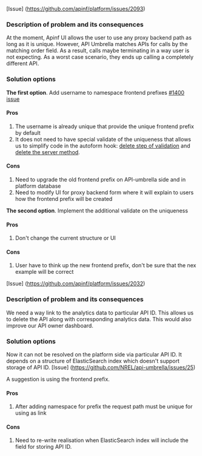 [Issue] (https://github.com/apinf/platform/issues/2093)
### Description of problem and its consequences 
At the moment, Apinf UI allows the user to use any proxy backend path as long as it is unique. However, API Umbrella matches APIs for calls by the matching order field. As a result, calls maybe terminating in a way user is not expecting. As a worst case scenario, they ends up calling a completely different API.

### Solution options
**The first option**. Add username to namespace frontend prefixes [#1400 issue](https://github.com/apinf/platform/issues/1400)

#### Pros
1. The username is already unique that provide the unique frontend prefix by default
2. It does not need to have special validate of the uniqueness that allows us to simplify code in the autoform hook: [delete step of validation](https://github.com/apinf/platform/blob/develop/proxy_backends/client/form/autoform.js#L49-L53) and [delete the server method](https://github.com/apinf/platform/blob/develop/proxy_backends/server/methods.js#L40-L56). 

#### Cons
1. Need to upgrade the old frontend prefix on API-umbrella side and in platform database 
1. Need to modify UI for proxy backend form where it will explain to users how the frontend prefix will be created


**The second option**. Implement the additional validate on the uniqueness

#### Pros
1. Don't change the current structure or UI

#### Cons
1. User have to think up the new frontend prefix, don't be sure that the nex example will be correct

[Issue] (https://github.com/apinf/platform/issues/2032)
### Description of problem and its consequences
We need a way link to the analytics data to particular API ID. This allows us to delete the API along with corresponding analytics data. This would also improve our API owner dashboard.

### Solution options
Now it can not be resolved on the platform side via particular API ID. It depends on a structure of ElasticSearch index which doesn't support storage of API ID. [Issue] (https://github.com/NREL/api-umbrella/issues/25)

A suggestion is using the frontend prefix.

#### Pros
1.  After adding namespace for prefix the request path must be unique for using as link

#### Cons
1. Need to re-write realisation when ElasticSearch index will include the field for storing API ID.